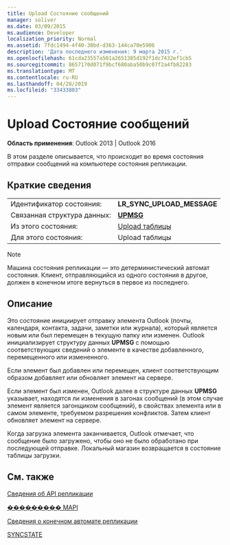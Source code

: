 ```yaml
---
title: Upload Состояние сообщений
manager: soliver
ms.date: 03/09/2015
ms.audience: Developer
localization_priority: Normal
ms.assetid: 7fdc1494-4f40-38bd-d363-144ca70e5906
description: 'Дата последнего изменения: 9 марта 2015 г.'
ms.openlocfilehash: 61cda23557a501a2651385d192f1dc7432ef1cb5
ms.sourcegitcommit: 8657170d071f9bcf680aba50b9c07f2a4fb82283
ms.translationtype: MT
ms.contentlocale: ru-RU
ms.lasthandoff: 04/28/2019
ms.locfileid: "33433803"
---
```

# <a name="upload-message-state"></a>Upload Состояние сообщений

  
  
**Область применения**: Outlook 2013 | Outlook 2016 
  
 В этом разделе описывается, что происходит во время состояния отправки сообщений на компьютере состояния репликации. 
  
## <a name="quick-info"></a>Краткие сведения

|||
|:-----|:-----|
|Идентификатор состояния:  <br/> |**LR_SYNC_UPLOAD_MESSAGE** <br/> |
|Связанная структура данных:  <br/> |**[UPMSG](upmsg.md)** <br/> |
|Из этого состояния:  <br/> |[Upload таблицы](upload-table-state.md) <br/> |
|Для этого состояния:  <br/> |Upload таблицы  <br/> |
   
> [!NOTE]
> Машина состояния репликации — это детерминистический автомат состояния. Клиент, отправляющийся из одного состояния в другое, должен в конечном итоге вернуться в первое из последнего. 
  
## <a name="description"></a>Описание

Это состояние инициирует отправку элемента Outlook (почты, календаря, контакта, задачи, заметки или журнала), который является новым или был перемещен в текущую папку или изменен. Outlook инициализирует структуру данных **UPMSG** с помощью соответствующих сведений о элементе в качестве добавленного, перемещенного или измененного. 
  
Если элемент был добавлен или перемещен, клиент соответствующим образом добавляет или обновляет элемент на сервере. 
  
Если элемент был изменен, Outlook далее в структуре данных **UPMSG** указывает, находятся ли изменения в загонах сообщений (в этом случае элемент является загонщиком сообщений), в свойствах элемента или в самом элементе, требуемом разрешения конфликтов. Затем клиент обновляет элемент на сервере. 
  
Когда загрузка элемента заканчивается, Outlook отмечает, что сообщение было загружено, чтобы оно не было обработано при последующей отправке. Локальный магазин возвращается в состояние таблицы загрузки.
  
## <a name="see-also"></a>См. также



[Сведения об API репликации](about-the-replication-api.md)
  
[��������� MAPI](mapi-constants.md)
  
[Сведения о конечном автомате репликации](about-the-replication-state-machine.md)
  
[SYNCSTATE](syncstate.md)


